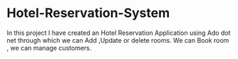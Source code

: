 # Hotel-Reservation-System
In this project I have created an Hotel Reservation Application using Ado dot net through which we can Add ,Update or delete rooms. 
We can Book room , we can manage customers.
